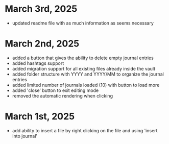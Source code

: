 
# March 3rd, 2025

* updated readme file with as much information as seems necessary

# March 2nd, 2025

* added a button that gives the ability to delete empty journal entries
* added hashtags support
* added migration support for all existing files already inside the vault
* added folder structure with YYYY and YYYY/MM to organize the journal entries
* added limited number of journals loaded (10) with button to load more
* added 'close' button to exit editing mode
* removed the automatic rendering when clicking

# March 1st, 2025

* add ability to insert a file by right clicking on the file and using 'insert into journal'